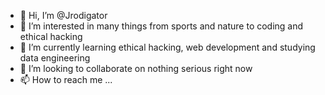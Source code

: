 - 👋 Hi, I’m @Jrodigator
- 👀 I’m interested in many things from sports and nature to coding and ethical hacking
- 🌱 I’m currently learning ethical hacking, web development and studying data engineering 
- 💞️ I’m looking to collaborate on nothing serious right now 
- 📫 How to reach me ...

<!---
Jrodigator/Jrodigator is a ✨ special ✨ repository because its `README.md` (this file) appears on your GitHub profile.
You can click the Preview link to take a look at your changes.
--->
